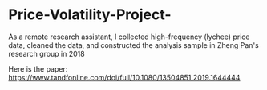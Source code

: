 # Price-Volatility-Project-

As a remote research assistant, I collected high-frequency (lychee) price data, cleaned the data, and constructed the analysis sample in Zheng Pan's research group in 2018

Here is the paper: https://www.tandfonline.com/doi/full/10.1080/13504851.2019.1644444
